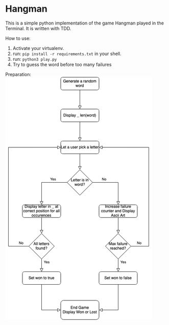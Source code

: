 # Hangman
This is a simple python implementation of the game Hangman played in the Terminal.
It is written with TDD. 

How to use:
1. Activate your virtualenv.
2. run: `pip install -r requirements.txt` in your shell.
3. run: `python3 play.py`
4. Try to guess the word before too many failures


Preparation:
![flowchart for the hangman game decisions made](src/images/Hangman.drawio.png "Flowchart for the decisions made in hangman game")

